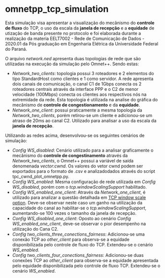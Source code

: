 # omnetpp_tcp_simulation


Esta simulação visa apresentar a visualização do mecânismo do **controle de fluxo** do TCP, o uso da escala da **janela de recepção** e a **equidade** de utização de banda presente no protocolo e foi elaborada durante a realização da materia EELT7002 - Rede de Comunicação de Dados - 2020.01 da Pós graduação em Engenharia Elétrica da Universidade Federal do Paraná. 

O arquivo *network.ned* apresenta duas topologias de rede que são utilizadas na execução da simulação pelo Omnet++. Sendo estas:

* *Network_two_clients*: topologia possui 3 roteadores e 2 elementos do tipo StandardHost como clientes e 1 como servidor. A rede apresenta dois canais de comunicação, o canal C1 de 1Gbps conecta os 2 roteadores centrais através da interface PPP e o C2 de menor velocidade (100Mbps) conecta os clientes aos respectivos nós na extremidade da rede. Esta topologia é utilizada na analise do gráfica do mecânismo de **controle de congestionamento** e da **equidade**.
* *Network_one_client*: possui praticamente a mesma topologia da *Network_two_clients*, porém retirou-se um cliente e adicionou-se um atraso de 20ms ao canal C2. Utilizado para analisar a uso da escala da **janela de recepção**.

Utilizando as redes acima, desenvolvou-se os seguintes cenários de simulação:

* *Config WS_disabled*: Cenário utilizado para a analisar graficamente o mecânismo do **controle de congestinamento** através da *Network_two_clients*, o Omnet++ possui a variável de saída denomenada *vector:cwnd*. Os valores do vetor cwnd podem ser exportados para o formato de .csv e analizadodados através do script tpc_cwnd_plot_omnetpp.py.
* *Config WS_enabled*: Mesma configuração de rede utilizada em *Config WS_disabled*, porém com o *tcp.windowScalingSupport* habilitado.
* *Config WS_enabled_one_client*: Através da *Network_one_client*, é utilizado para analizar a questão detalhada em [TCP window scale option](https://en.wikipedia.org/wiki/TCP_window_scale_option#:~:text=The%20TCP%20window%20scale%20option,long%20fat%20networks%20(LFNs).). Deve-se observar neste caso um ganho na utilização da capacidade do canal ao habilitar-se o *tcp.windowScalingSupport*, aumentando-se 100 vezes o tamanho da janela de recepção.
* *Config WS_disabled_one_client*: Oposto ao cenário *Config WS_enabled_one_client*, deve-se observar o pior desempenho na utilização do Cana C2.
* *Config two_clients_three_conections_fairness*: Adicionou-se uma conexão TCP ao *other_client* para observa-se a equidade disponibilizada pelo controle de fluxo do TCP. Extendeu-se o cenário *WS_enabled*. 
* *Config two_clients_four_conections_fairness*: Adicionou-se duas conexões TCP ao *other_client* para observa-se a equidade apresentada pelo equidade disponibilizada pelo controle de fluxo TCP. Extendeu-se o cenário *WS_enabled*. 



